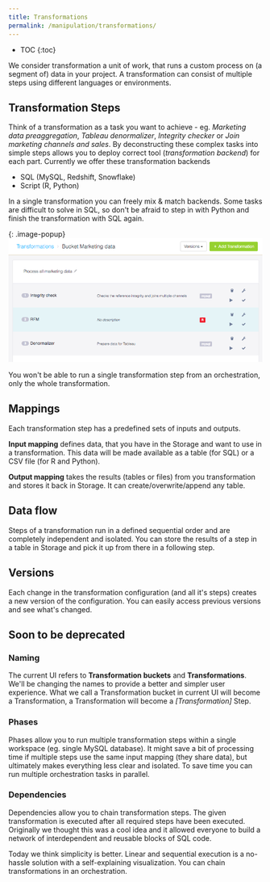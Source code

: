 ```yaml
---
title: Transformations
permalink: /manipulation/transformations/
---
```


* TOC
{:toc}

We consider transformation a unit of work, that runs a custom process on (a segment of) data in your project. A transformation can consist of multiple steps using different languages or environments.

## Transformation Steps

Think of a transformation as a task you want to achieve - eg. *Marketing data preaggregation*, *Tableau denormalizer*, *Integrity checker* or *Join marketing channels and sales*. By deconstructing these complex tasks into simple steps allows you to deploy correct tool (*transformation backend*) for each part. Currently we offer these transformation backends

 - SQL (MySQL, Redshift, Snowflake)
 - Script (R, Python)

In a single transformation you can freely mix & match backends. Some tasks are difficult to solve in SQL, so don't be afraid to step in with Python and finish the transformation with SQL again.

{: .image-popup}
![Transformation steps](/manipulation/transformations/transformation-steps.png)

You won't be able to run a single transformation step from an orchestration, only the whole transformation.

## Mappings

Each transformation step has a predefined sets of inputs and outputs. 

**Input mapping** defines data, that you have in the Storage and want to use in a transformation. This data will be made available as a table (for SQL) or a CSV file (for R and Python).
   
**Output mapping** takes the results (tables or files) from you transformation and stores it back in Storage. It can create/overwrite/append any table.

## Data flow

Steps of a transformation run in a defined sequential order and are completely independent and isolated. You can store the results of a step in a table in Storage and pick it up from there in a following step. 

## Versions

Each change in the transformation configuration (and all it's steps) creates a new version of the configuration. You can easily access previous versions and see what's changed. 

## Soon to be deprecated

### Naming

The current UI refers to **Transformation buckets** and **Transformations**. We'll be changing the names to provide a better and simpler user experience. What we call a Transformation bucket in current UI will become a Transformation, a Transformation will become a *[Transformation]* Step. 

### Phases

Phases allow you to run multiple transformation steps within a single workspace (eg. single MySQL database). It might save a bit of processing time if multiple steps use the same input mapping (they share data), but ultimately makes everything less clear and isolated. To save time you can run multiple orchestration tasks in parallel. 
  
### Dependencies

Dependencies allow you to chain transformation steps. The given transformation is executed after all required steps have been executed. Originally we thought this was a cool idea and it allowed everyone to build a network of interdependent and reusable blocks of SQL code.  

Today we think simplicity is better. Linear and sequential execution is a no-hassle solution with a self-explaining visualization. You can chain transformations in an orchestration.
